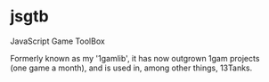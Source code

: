jsgtb
=====

JavaScript Game ToolBox

Formerly known as my '1gamlib', it has now outgrown 1gam projects  
(one game a month), and is used in, among other things, 13Tanks.
